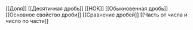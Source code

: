 [[Доля]]
[[Десятичная дробь]]
[[НОК]]
[[Обыкновенная дробь]]
[[Основное свойство дроби]]
[[Сравнение дробей]]
[[Часть от числа и число по части]]


